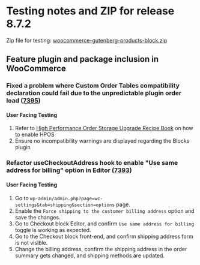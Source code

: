 # Testing notes and ZIP for release 8.7.2

Zip file for testing: [woocommerce-gutenberg-products-block.zip](https://github.com/woocommerce/woocommerce-blocks/files/9785242/woocommerce-gutenberg-products-block.zip)

## Feature plugin and package inclusion in WooCommerce

### Fixed a problem where Custom Order Tables compatibility declaration could fail due to the unpredictable plugin order load ([7395](https://github.com/woocommerce/woocommerce-blocks/pull/7395))

#### User Facing Testing

1. Refer to [High Performance Order Storage Upgrade Recipe Book](https://github.com/woocommerce/woocommerce/wiki/High-Performance-Order-Storage-Upgrade-Recipe-Book) on how to enable HPOS
2. Ensure no incompatibility warnings are displayed regarding the Blocks plugin

### Refactor useCheckoutAddress hook to enable "Use same address for billing" option in Editor ([7393](https://github.com/woocommerce/woocommerce-blocks/pull/7393))

#### User Facing Testing

1. Go to `wp-admin/admin.php?page=wc-settings&tab=shipping&section=options` page.
2. Enable the `Force shipping to the customer billing address` option and save the changes.
3. Go to Checkout block Editor, and confirm `Use same address for billing` toggle is working as expected.
4. Go to the Checkout block front-end, and confirm shipping address form is not visible.
5. Change the billing address, confirm the shipping address in the order summary gets changed, and shipping methods are updated.
